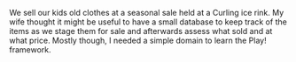 We sell our kids old clothes at a seasonal sale held at a Curling ice
rink. My wife thought it might be useful to have a small database to
keep track of the items as we stage them for sale and afterwards
assess what sold and at what price. Mostly though, I needed a simple
domain to learn the Play! framework.
